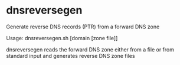 # dnsreversegen

Generate reverse DNS records (PTR) from  a forward DNS zone

Usage:
  dnsreversegen.sh [domain [zone file]]
  
dnsreversegen reads the forward DNS zone either from a file or from standard input and generates reverse DNS zone files

